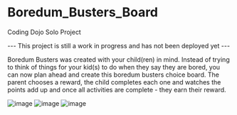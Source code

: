 # Boredum_Busters_Board
Coding Dojo Solo Project

--- This project is still a work in progress and has not been deployed yet ---

Boredum Busters was created with your child(ren) in mind.  Instead of trying to think of things for your kid(s) to do when they say they are bored, you can now plan ahead and create this boredum busters choice board. The parent chooses a reward, the child completes each one and watches the points add up and once all activities are complete - they earn their reward.

![image](https://user-images.githubusercontent.com/53132050/88430366-f61f9780-cdbd-11ea-908a-981c012d94a8.png)
![image](https://user-images.githubusercontent.com/53132050/88430528-35e67f00-cdbe-11ea-8b00-e0b4a52dbaae.png)
![image](https://user-images.githubusercontent.com/53132050/88430556-439c0480-cdbe-11ea-99be-696a3bc6e1e7.png)
